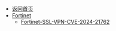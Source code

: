 - [返回首页](/)
- [Fortinet](Fortinet/)
  - [Fortinet-SSL-VPN-CVE-2024-21762](Fortinet/Fortinet-SSL-VPN-CVE-2024-21762.md)

